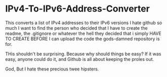 # IPv4-To-IPv6-Address-Converter
This converts a list of IPv4 addresses to their IPv6 versions
I hate github so much
I want to find the person who decided that I have to create the readme, the .gitignore or whatever the hell they decided that i simply HAVE TO CREATE BEFORE I can upload the code the gods-damned repository is for.

THis shouldn't be surprising. Because why should things be easy? If it was easy, anyone could do it, and Github is all about keeping the proles out.

God, But I hate these precious twee hipsters.
